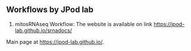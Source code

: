 ## Workflows by JPod lab

1. mitosRNAseq Workflow: The website is available on link https://jpod-lab.github.io/srnadocs/


Main page at https://jpod-lab.github.io/.

